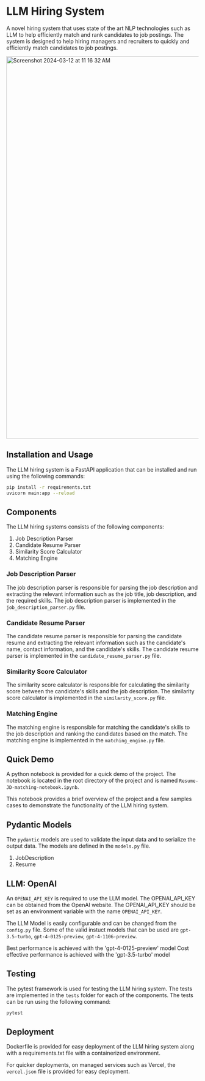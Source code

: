 # LLM Hiring System

A novel hiring system that uses state of the art NLP technologies such as LLM to help efficiently match and rank candidates to job postings. The system is designed to help hiring managers and recruiters to quickly and efficiently match candidates to job postings.

<img width="999" alt="Screenshot 2024-03-12 at 11 16 32 AM" src="https://github.com/sushantkumar23/llm-hiring-system/assets/4726333/0532aeb2-183e-4442-8756-a843326af881">

## Installation and Usage

The LLM hiring system is a FastAPI application that can be installed and run using the following commands:

```bash
pip install -r requirements.txt
uvicorn main:app --reload
```

## Components

The LLM hiring systems consists of the following components:

1. Job Description Parser
2. Candidate Resume Parser
3. Similarity Score Calculator
4. Matching Engine

### Job Description Parser

The job description parser is responsible for parsing the job description and extracting the relevant information such as the job title, job description, and the required skills. The job description parser is implemented in the `job_description_parser.py` file.

### Candidate Resume Parser

The candidate resume parser is responsible for parsing the candidate resume and extracting the relevant information such as the candidate's name, contact information, and the candidate's skills. The candidate resume parser is implemented in the `candidate_resume_parser.py` file.

### Similarity Score Calculator

The similarity score calculator is responsible for calculating the similarity score between the candidate's skills and the job description. The similarity score calculator is implemented in the `similarity_score.py` file.

### Matching Engine

The matching engine is responsible for matching the candidate's skills to the job description and ranking the candidates based on the match. The matching engine is implemented in the `matching_engine.py` file.

## Quick Demo

A python notebook is provided for a quick demo of the project. The notebook is located in the root directory of the project and is named `Resume-JD-matching-notebook.ipynb`.

This notebook provides a brief overview of the project and a few samples cases to demonstrate the functionality of the LLM hiring system.

## Pydantic Models

The `pydantic` models are used to validate the input data and to serialize the output data. The models are defined in the `models.py` file.

1. JobDescription
2. Resume

## LLM: OpenAI

An `OPENAI_API_KEY` is required to use the LLM model. The OPENAI_API_KEY can be obtained from the OpenAI website. The OPENAI_API_KEY should be set as an environment variable with the name `OPENAI_API_KEY`.

The LLM Model is easily configurable and can be changed from the `config.py` file. Some of the valid instuct models that can be used are `gpt-3.5-turbo`, `gpt-4-0125-preview`, `gpt-4-1106-preview`.

Best performance is achieved with the 'gpt-4-0125-preview' model
Cost effective performance is achieved with the 'gpt-3.5-turbo' model

## Testing

The pytest framework is used for testing the LLM hiring system. The tests are implemented in the `tests` folder for each of the components. The tests can be run using the following command:

```bash
pytest
```

## Deployment

Dockerfile is provided for easy deployment of the LLM hiring system along with a requirements.txt file with a containerized environment.

For quicker deployments, on managed services such as Vercel, the `vercel.json` file is provided for easy deployment.
